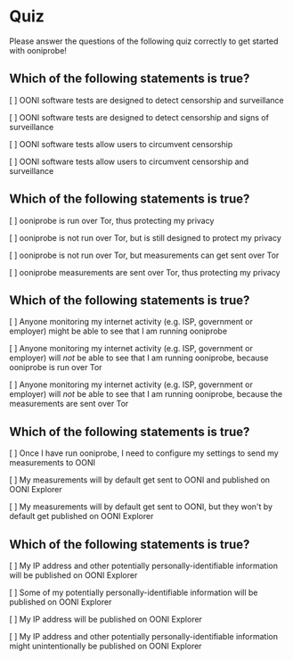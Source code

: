 # Quiz

Please answer the questions of the following quiz correctly to get started with
ooniprobe!

## Which of the following statements is true?

[ ] OONI software tests are designed to detect censorship and surveillance

[ ] OONI software tests are designed to detect censorship and signs of
 surveillance

[ ] OONI software tests allow users to circumvent censorship

[ ] OONI software tests allow users to circumvent censorship and surveillance

## Which of the following statements is true?

[ ] ooniprobe is run over Tor, thus protecting my privacy

[ ] ooniprobe is not run over Tor, but is still designed to protect my privacy

[ ] ooniprobe is not run over Tor, but measurements can get sent over Tor

[ ] ooniprobe measurements are sent over Tor, thus protecting my privacy

## Which of the following statements is true?

[ ] Anyone monitoring my internet activity (e.g. ISP, government or employer)
 might be able to see that I am running ooniprobe

[ ] Anyone monitoring my internet activity (e.g. ISP, government or employer)
 will *not* be able to see that I am running ooniprobe, because ooniprobe is
 run over Tor

[ ] Anyone monitoring my internet activity (e.g. ISP, government or employer)
 will *not* be able to see that I am running ooniprobe, because the
 measurements are sent over Tor

## Which of the following statements is true?

[ ] Once I have run ooniprobe, I need to configure my settings to send my
 measurements to OONI

[ ] My measurements will by default get sent to OONI and published on OONI
 Explorer

[ ] My measurements will by default get sent to OONI, but they won't by default
 get published on OONI Explorer

## Which of the following statements is true?

[ ] My IP address and other potentially personally-identifiable information will
 be published on OONI Explorer

[ ] Some of my potentially personally-identifiable information will be published
 on OONI Explorer

[ ] My IP address will be published on OONI Explorer

[ ] My IP address and other potentially personally-identifiable information might
 unintentionally be published on OONI Explorer